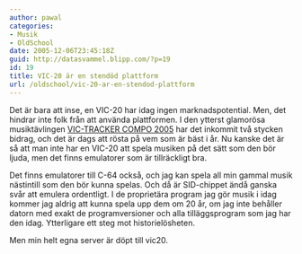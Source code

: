 ```yaml
---
author: pawal
categories:
- Musik
- OldSchool
date: 2005-12-06T23:45:18Z
guid: http://datasvammel.blipp.com/?p=19
id: 19
title: VIC-20 är en stendöd plattform
url: /oldschool/vic-20-ar-en-stendod-plattform
---
```


Det är bara att inse, en VIC-20 har idag ingen marknadspotential. Men, det hindrar inte folk från att använda plattformen. I den ytterst glamorösa musiktävlingen <a href="http://www.kahlin.net/daniel/victracker/compo2005/">VIC-TRACKER COMPO 2005</a> har det inkommit två stycken bidrag, och det är dags att rösta på vem som är bäst i år. Nu kanske det är så att man inte har en VIC-20 att spela musiken på det sätt som den bör ljuda, men det finns emulatorer som är tillräckligt bra.

Det finns emulatorer till C-64 också, och jag kan spela all min gammal musik nästintill som den bör kunna spelas. Och då är SID-chippet ändå ganska svår att emulera ordentligt. I de proprietära program jag gör musik i idag kommer jag aldrig att kunna spela upp dem om 20 år, om jag inte behåller datorn med exakt de programversioner och alla tilläggsprogram som jag har den idag. Ytterligare ett steg mot historielösheten.

Men min helt egna server är döpt till vic20.
